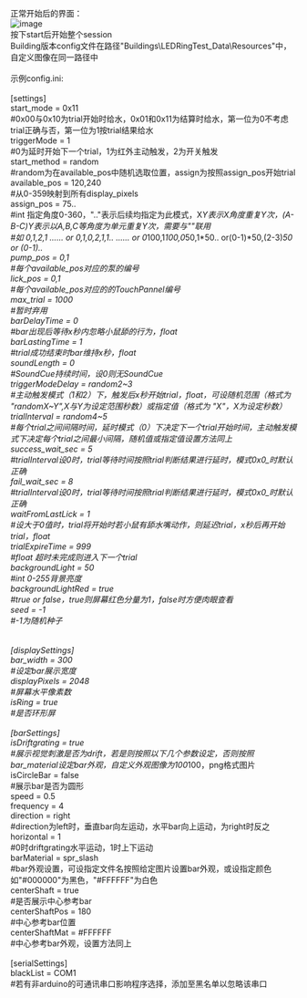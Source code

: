 正常开始后的界面：<br>
![image](https://github.com/user-attachments/assets/d8201130-3140-47db-8250-b2074e17fc6d)<br>
按下start后开始整个session<br>
Building版本config文件在路径"Buildings\LEDRingTest_Data\Resources"中，自定义图像在同一路径中<br>
<br>
示例config.ini:<br>
<br>
[settings]<br>
start_mode = 0x11<br>
#0x00与0x10为trial开始时给水，0x01和0x11为结算时给水，第一位为0不考虑trial正确与否，第一位为1按trial结果给水<br>
triggerMode = 1<br>
#0为延时开始下一个trial，1为红外主动触发，2为开关触发<br>
start_method = random         <br>
#random为在available_pos中随机选取位置，assign为按照assign_pos开始trial<br>
available_pos = 120,240<br>
#从0-359映射到所有display_pixels<br>
assign_pos = 75..<br>
#int 指定角度0-360，".."表示后续均指定为此模式，X*Y表示X角度重复Y次，(A-B-C)*Y表示以A,B,C等角度为单元重复Y次，需要与"*"联用<br>
#如 0,1,2,1 ...... or 0,1,0,2,1,1..  ...... or 0*100,1*100,0*50,1*50.. or(0-1)*50,(2-3)*50 or (0-1)..<br>
pump_pos = 0,1<br>
#每个available_pos对应的泵的编号<br>
lick_pos = 0,1<br>
#每个available_pos对应的的TouchPannel编号<br>
max_trial = 1000<br>
#暂时弃用<br>
barDelayTime = 0<br>
#bar出现后等待x秒内忽略小鼠舔的行为，float<br>
barLastingTime = 1<br>
#trial成功结束时bar维持x秒，float<br>
soundLength = 0<br>
#SoundCue持续时间，设0则无SoundCue<br>
triggerModeDelay = random2\~3<br>
#主动触发模式（1和2）下，触发后x秒开始trial，float，可设随机范围（格式为 "randomX\~Y",X与Y为设定范围秒数）或指定值（格式为 "X"，X为设定秒数）<br>
trialInterval = random4\~5<br>
#每个trial之间间隔时间，延时模式（0）下决定下一个trial开始时间，主动触发模式下决定每个trial之间最小间隔，随机值或指定值设置方法同上<br>
success_wait_sec = 5  <br>
#trialInterval设0时，trial等待时间按照trial判断结果进行延时，模式0x0_时默认正确<br>
fail_wait_sec = 8<br>
#trialInterval设0时，trial等待时间按照trial判断结果进行延时，模式0x0_时默认正确<br>
waitFromLastLick = 1<br>
#设大于0值时，trial将开始时若小鼠有舔水嘴动作，则延迟trial，x秒后再开始trial，float<br>
trialExpireTime = 999<br>
#float 超时未完成则进入下一个trial<br>
backgroundLight = 50<br>
#int 0-255背景亮度<br>
backgroundLightRed = true<br>
#true or false，true则屏幕红色分量为1，false时方便肉眼查看<br>
seed = -1<br>
#-1为随机种子<br>
<br>
<br>
[displaySettings]<br>
bar_width = 300<br>
#设定bar展示宽度<br>
displayPixels = 2048<br>
#屏幕水平像素数<br>
isRing = true<br>
#是否环形屏<br>
<br>
[barSettings]<br>
isDriftgrating = true<br>
#展示视觉刺激是否为drift，若是则按照以下几个参数设定，否则按照bar_material设定bar外观，自定义外观图像为100*100，png格式图片<br>
isCircleBar = false<br>
#展示bar是否为圆形<br>
speed = 0.5<br>
frequency = 4<br>
direction = right<br>
#direction为left时，垂直bar向左运动，水平bar向上运动，为right时反之<br>
horizontal = 1<br>
#0时driftgrating水平运动，1时上下运动<br>
barMaterial = spr_slash<br>
#bar外观设置，可设指定文件名按照给定图片设置bar外观，或设指定颜色如"#000000"为黑色，"#FFFFFF"为白色<br>
centerShaft = true<br>
#是否展示中心参考bar<br>
centerShaftPos = 180<br>
#中心参考bar位置<br>
centerShaftMat = #FFFFFF<br>
#中心参考bar外观，设置方法同上<br>
<br>
[serialSettings]<br>
blackList = COM1<br>
#若有非arduino的可通讯串口影响程序选择，添加至黑名单以忽略该串口<br>
